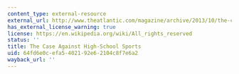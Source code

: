 ```yaml
---
content_type: external-resource
external_url: http://www.theatlantic.com/magazine/archive/2013/10/the-case-against-high-school-sports/309447/
has_external_license_warning: true
license: https://en.wikipedia.org/wiki/All_rights_reserved
status: ''
title: The Case Against High-School Sports
uid: 64fd6e0c-efa5-4021-92e6-2104c8f7e6a2
wayback_url: ''
---
```

